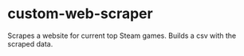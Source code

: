 # custom-web-scraper
Scrapes a website for current top Steam games. Builds a csv with the scraped data.
